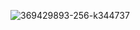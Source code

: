 ![369429893-256-k344737](https://github.com/user-attachments/assets/e731aaa9-7cdd-4919-82ec-7065df18a00a)

